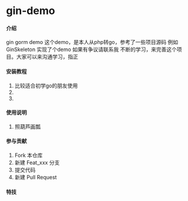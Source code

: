 # gin-demo

#### 介绍
gin gorm demo
这个demo，是本人从php转go，参考了一些项目源码 例如GinSkeleton 实现了个demo 如果有争议请联系我
不断的学习，来完善这个项目。大家可以来沟通学习，指正



#### 安装教程

1.  比较适合初学go的朋友使用
2.  
3.  

#### 使用说明

1.  照葫芦画瓢

#### 参与贡献

1.  Fork 本仓库
2.  新建 Feat_xxx 分支
3.  提交代码
4.  新建 Pull Request


#### 特技

